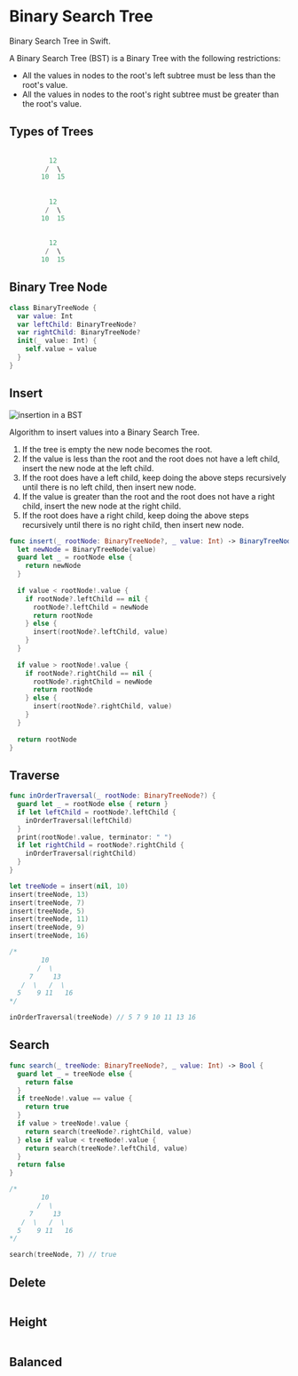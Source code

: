 # Binary Search Tree

Binary Search Tree in Swift.

A Binary Search Tree (BST) is a Binary Tree with the following restrictions: 

* All the values in nodes to the root's left subtree must be less than the root's value. 
* All the values in nodes to the root's right subtree must be greater than the root's value. 

## Types of Trees 

```swift 
        
          12
         /  \
        10  15
        
        
          12
         /  \
        10  15
        
        
          12
         /  \
        10  15
```

## Binary Tree Node 

```swift 
class BinaryTreeNode {
  var value: Int
  var leftChild: BinaryTreeNode?
  var rightChild: BinaryTreeNode?
  init(_ value: Int) {
    self.value = value
  }
}
```

## Insert

![insertion in a BST](https://user-images.githubusercontent.com/1819208/99795727-47386180-2afa-11eb-9e6c-a809d0645c62.jpg)

Algorithm to insert values into a Binary Search Tree. 

1. If the tree is empty the new node becomes the root. 
2. If the value is less than the root and the root does not have a left child, insert the new node at the left child. 
3. If the root does have a left child, keep doing the above steps recursively until there is no left child, then insert new node. 
4. If the value is greater than the root and the root does not have a right child, insert the new node at the right child. 
5. If the root does have a right child, keep doing the above steps recursively until there is no right child, then insert new node. 


```swift 
func insert(_ rootNode: BinaryTreeNode?, _ value: Int) -> BinaryTreeNode? {
  let newNode = BinaryTreeNode(value)
  guard let _ = rootNode else {
    return newNode
  }
  
  if value < rootNode!.value {
    if rootNode?.leftChild == nil {
      rootNode?.leftChild = newNode
      return rootNode
    } else {
      insert(rootNode?.leftChild, value)
    }
  }
  
  if value > rootNode!.value {
    if rootNode?.rightChild == nil {
      rootNode?.rightChild = newNode
      return rootNode
    } else {
      insert(rootNode?.rightChild, value)
    }
  }
  
  return rootNode
}
```

## Traverse

```swift 
func inOrderTraversal(_ rootNode: BinaryTreeNode?) {
  guard let _ = rootNode else { return }
  if let leftChild = rootNode?.leftChild {
    inOrderTraversal(leftChild)
  }
  print(rootNode!.value, terminator: " ")
  if let rightChild = rootNode?.rightChild {
    inOrderTraversal(rightChild)
  }
}

let treeNode = insert(nil, 10)
insert(treeNode, 13)
insert(treeNode, 7)
insert(treeNode, 5)
insert(treeNode, 11)
insert(treeNode, 9)
insert(treeNode, 16)

/*
        10
       /  \
     7     13
   /  \   /  \
  5    9 11   16
*/

inOrderTraversal(treeNode) // 5 7 9 10 11 13 16
```

## Search 

```swift 
func search(_ treeNode: BinaryTreeNode?, _ value: Int) -> Bool {
  guard let _ = treeNode else {
    return false
  }
  if treeNode!.value == value {
    return true
  }
  if value > treeNode!.value {
    return search(treeNode?.rightChild, value)
  } else if value < treeNode!.value {
    return search(treeNode?.leftChild, value)
  }
  return false
}

/*
        10
       /  \
     7     13
   /  \   /  \
  5    9 11   16
*/

search(treeNode, 7) // true 
```

## Delete 

```swift 
```

## Height

```swift 
```

## Balanced 

```swift 
```
